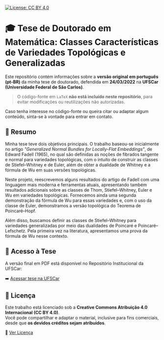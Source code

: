 [![License: CC BY 4.0](https://img.shields.io/badge/Licença-CC%20BY%204.0-lightgrey.svg)](https://creativecommons.org/licenses/by/4.0/)

# 🎓 Tese de Doutorado em Matemática: Classes Características de Variedades Topológicas e Generalizadas

Este repositório contém informações sobre a **versão original em português (pt-BR)** da minha tese de doutorado, defendida em **24/03/2022** na **UFSCar (Universidade Federal de São Carlos)**.

> O código-fonte em `LaTeX` **não está incluído neste repositório**, para evitar modificações ou reutilizações não autorizadas.

Caso tenha interesse no código-fonte ou queira citar ou adaptar algum conteúdo, sinta-se à vontade para entrar em contato.

## 📘 Resumo

Minha tese teve dois objetivos principais. O trabalho baseou-se inicialmente no artigo *"Generalized Normal Bundles for Locally-Flat Embeddings"*, de Edward Fadell (1965), no qual são definidas as noções de fibrados tangente e normal para variedades topológicas, com o intuito de construir as classes de Stiefel–Whitney e de Euler, além de obter a dualidade de Whitney e a fórmula de Wu em suas versões topológicas.

Neste projeto, reescrevemos alguns resultados do artigo de Fadell com uma linguagem mais moderna e ferramentas atuais, apresentando também resultados adicionais sobre as classes de Thom, Stiefel–Whitney, Euler e Wu em variedades topológicas. Fornecemos ainda uma segunda demonstração da fórmula de Wu para essas variedades e, com o uso da classe de Euler, demonstramos a versão topológica do Teorema de Poincaré–Hopf.

Além disso, buscamos definir as classes de Stiefel–Whitney para variedades generalizadas por meio das dualidades de Poincaré e Poincaré–Lefschetz. Pela primeira vez na literatura, apresentamos uma prova da fórmula de Wu nesse contexto.

## 🔗 Acesso à Tese

A versão final em PDF está disponível no Repositório Institucional da UFSCar:

➡️ [Acessar tese na UFSCar](https://repositorio.ufscar.br/items/3a2135ab-0507-4b86-986b-96b75b71e6c9)

## 📜 Licença

Este trabalho está licenciado sob a **Creative Commons Atribuição 4.0 Internacional (CC BY 4.0)**.  
Você pode compartilhar e adaptar o material, inclusive para fins comerciais, desde que **os devidos créditos sejam atribuídos**.

🔗 [Ver Licença](https://creativecommons.org/licenses/by/4.0/)
